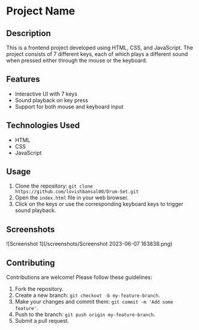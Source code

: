 # Project Name

## Description
This is a frontend project developed using HTML, CSS, and JavaScript. The project consists of 7 different keys, each of which plays a different sound when pressed either through the mouse or the keyboard.

## Features
- Interactive UI with 7 keys
- Sound playback on key press
- Support for both mouse and keyboard input

## Technologies Used
- HTML
- CSS
- JavaScript

## Usage
1. Clone the repository: `git clone https://github.com/lovishbansal00/Drum-Set.git`
2. Open the `index.html` file in your web browser.
3. Click on the keys or use the corresponding keyboard keys to trigger sound playback.

## Screenshots
![Screenshot 1](/screenshots/Screenshot 2023-06-07 163838.png)
<!-- ![Screenshot 2](/screenshots/screenshot2.png) -->

## Contributing
Contributions are welcome! Please follow these guidelines:
1. Fork the repository.
2. Create a new branch: `git checkout -b my-feature-branch`.
3. Make your changes and commit them: `git commit -m 'Add some feature'`.
4. Push to the branch: `git push origin my-feature-branch`.
5. Submit a pull request.
